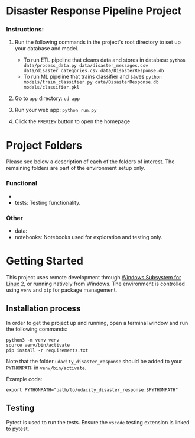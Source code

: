 # Disaster Response Pipeline Project

### Instructions:
1. Run the following commands in the project's root directory to set up your database and model.

    - To run ETL pipeline that cleans data and stores in database
        `python data/process_data.py data/disaster_messages.csv data/disaster_categories.csv data/DisasterResponse.db`
    - To run ML pipeline that trains classifier and saves
        `python models/train_classifier.py data/DisasterResponse.db models/classifier.pkl`

2. Go to `app` directory: `cd app`

3. Run your web app: `python run.py`

4. Click the `PREVIEW` button to open the homepage


# Project Folders
Please see below a description of each of the folders of interest. The remaining folders are part of the environment setup only.

### Functional                                                   
- 
- tests: Testing functionality.                        

### Other                                               
- data:           
- notebooks: Notebooks used for exploration and testing only.                                       


# Getting Started
This project uses remote development through [Windows Subsystem for Linux 2](https://docs.microsoft.com/en-us/windows/wsl/install), or running natively from Windows. The environment is controlled using `venv` and `pip` for package management.

## Installation process
In order to get the project up and running, open a terminal window and run the following commands:

```
python3 -m venv venv
source venv/bin/activate
pip install -r requirements.txt
```

Note that the folder `udacity_disaster_response` should be added to your `PYTHONPATH` in `venv/bin/activate`.

Example code: 
```
export PYTHONPATH="path/to/udacity_disaster_response:$PYTHONPATH"
```

## Testing
Pytest is used to run the tests. Ensure the `vscode` testing extension is linked to pytest. 
